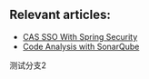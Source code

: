 ## Relevant articles:
- [CAS SSO With Spring Security](http://www.baeldung.com/spring-security-cas-sso)
- [Code Analysis with SonarQube](http://www.baeldung.com/sonar-qube)

测试分支2
